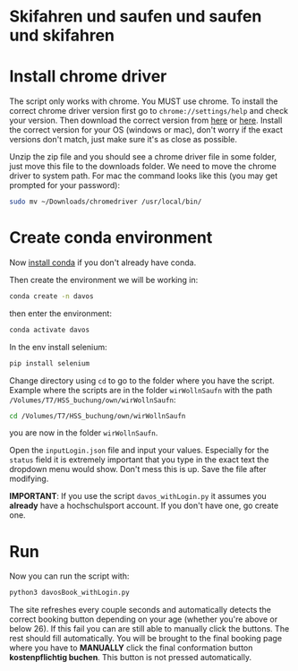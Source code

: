 # Skifahren und saufen und saufen und skifahren

# Install chrome driver
The script only works with chrome. You MUST use chrome. To install the correct chrome driver version first go to ```chrome://settings/help``` and check your version. 
Then download the correct version from [here](https://developer.chrome.com/docs/chromedriver/downloads) or [here](https://googlechromelabs.github.io/chrome-for-testing/#stable). Install the correct version for your OS (windows or mac), don't worry if the exact versions don't match, just make sure it's as close as possible. 

Unzip the zip file and you should see a chrome driver file in some folder, just move this file to the downloads folder. We need to move the chrome driver to system path. For mac the command looks like this (you may get prompted for your password):
```bash
sudo mv ~/Downloads/chromedriver /usr/local/bin/
```
# Create conda environment
Now [install conda](https://conda.io/projects/conda/en/latest/user-guide/install/index.html) if you don't already have conda. 

Then create the environment we will be working in:
```bash
conda create -n davos
```
then enter the environment:
```bash
conda activate davos
```

In the env install selenium:
```bash
pip install selenium
```

Change directory using ```cd``` to go to the folder where you have the script. Example where the scripts are in the folder ```wirWollnSaufn``` with the path ```/Volumes/T7/HSS_buchung/own/wirWollnSaufn```:
```bash
cd /Volumes/T7/HSS_buchung/own/wirWollnSaufn
``` 
you are now in the folder ```wirWollnSaufn```.

Open the ```inputLogin.json``` file and input your values. Especially for the ```status``` field it is extremely important that you type in the exact text the dropdown menu would show. Don't mess this is up. Save the file after modifying. 

**IMPORTANT**: If you use the script ```davos_withLogin.py``` it assumes you **already** have a hochschulsport account. If you don't have one, go create one. 


# Run 
Now you can run the script with:
```bash
python3 davosBook_withLogin.py
```

The site refreshes every couple seconds and automatically detects the correct booking button depending on your age (whether you're above or below 26). If this fail you can are still able to manually click the buttons. The rest should fill automatically. 
You will be brought to the final booking page where you have to **MANUALLY** click the final conformation button **kostenpflichtig buchen**. This button is not pressed automatically. 









